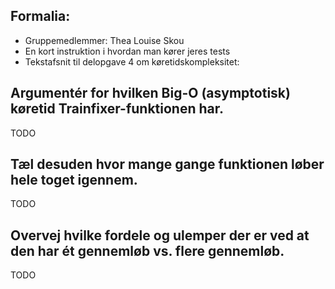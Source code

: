 ## Formalia:
* Gruppemedlemmer: Thea Louise Skou
* En kort instruktion i hvordan man kører jeres tests
* Tekstafsnit til delopgave 4 om køretidskompleksitet:

## Argumentér for hvilken Big-O (asymptotisk) køretid Trainfixer-funktionen har.
TODO

## Tæl desuden hvor mange gange funktionen løber hele toget igennem.
TODO

## Overvej hvilke fordele og ulemper der er ved at den har ét gennemløb vs. flere gennemløb.
TODO



